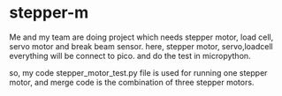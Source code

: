 # stepper-m

Me and my team are doing project which needs stepper motor, load cell, servo motor and break beam sensor.
here, stepper motor, servo,loadcell everything will be connect to pico. and do the test in micropython.

so, my code stepper_motor_test.py file is used for running one stepper motor, 
and merge code is the combination of three stepper motors. 
